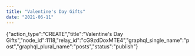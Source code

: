 ```yaml
---
title: "Valentine's Day Gifts"
date: "2021-06-11"
---
```


{"action\_type":"CREATE","title":"Valentine's Day Gifts","node\_id":1118,"relay\_id":"cG9zdDoxMTE4","graphql\_single\_name":"post","graphql\_plural\_name":"posts","status":"publish"}
